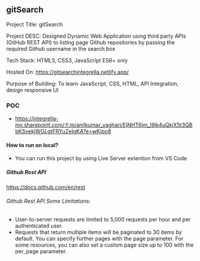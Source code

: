 ## gitSearch

Project Title: gitSearch 

Project DESC: Designed Dynamic Web Application using third party APIs (GitHub REST API) to listing page Github repositories by passing the required Github username in the search box

Tech Stack: HTML5, CSS3, JavaScript ES6+ only

Hosted On: https://gitsearchintegrella.netlify.app/

Purpose of Building: To learn JavaScript, CSS, HTML, API Integration, design responsive UI

### POC

- https://integrella-my.sharepoint.com/:f:/p/anilkumar_vaghari/EjNHT6jm_l9Ik4uQkjX5t3QBbKSvekjWGLgtFRYuZeIqKA?e=wKipo8

#### How to run on local?

- You can run this project by using Live Server extention from VS Code

##### Github Rest API
https://docs.github.com/en/rest

###### Github Rest API Some Limitations:

- User-to-server requests are limited to 5,000 requests per hour and per authenticated user. 
- Requests that return multiple items will be paginated to 30 items by default. You can specify further pages with the page parameter. For some resources, you can also set a custom page size up to 100 with the per_page parameter.
